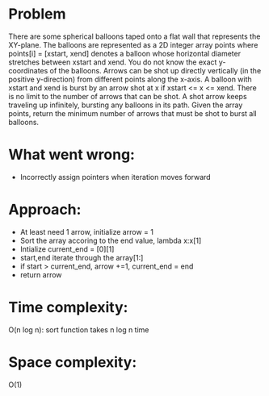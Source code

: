 # Problem
There are some spherical balloons taped onto a flat wall that represents the XY-plane. The balloons are represented as a 2D integer array points where points[i] = [xstart, xend] denotes a balloon whose horizontal diameter stretches between xstart and xend. You do not know the exact y-coordinates of the balloons.
Arrows can be shot up directly vertically (in the positive y-direction) from different points along the x-axis. A balloon with xstart and xend is burst by an arrow shot at x if xstart <= x <= xend. There is no limit to the number of arrows that can be shot. A shot arrow keeps traveling up infinitely, bursting any balloons in its path.
Given the array points, return the minimum number of arrows that must be shot to burst all balloons.

# What went wrong:
- Incorrectly assign pointers when iteration moves forward

# Approach:
- At least need 1 arrow, initialize arrow = 1
- Sort the array accoring to the end value, lambda x:x[1]
- Intialize current_end = [0][1]
- start,end iterate through the array[1:]
- if start > current_end, arrow +=1, current_end = end
- return arrow

# Time complexity:
O(n log n): sort function takes n log n time

# Space complexity:
O(1)